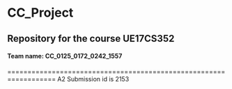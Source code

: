# CC_Project

## Repository for the course UE17CS352

#### Team name: CC_0125_0172_0242_1557
==================================================================
A2 Submission id is 2153
